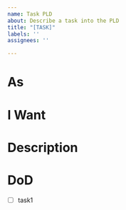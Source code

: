 ```yaml
---
name: Task PLD
about: Describe a task into the PLD
title: "[TASK]"
labels: ''
assignees: ''

---
```


# As

# I Want

# Description

# DoD
- [ ] task1
